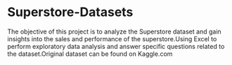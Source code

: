# Superstore-Datasets

The objective of this project is to analyze the Superstore dataset and gain insights into the sales and performance of the superstore.Using Excel to perform exploratory data analysis and answer specific questions related to the dataset.Original dataset can be found on Kaggle.com
